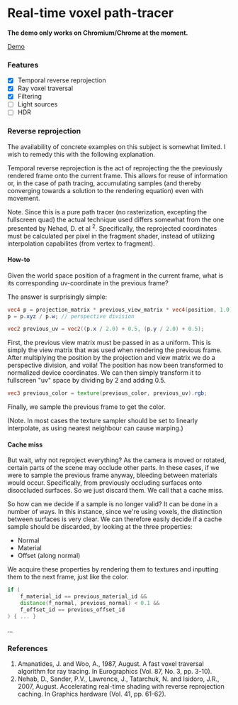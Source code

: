 # Real-time voxel path-tracer

__The demo only works on Chromium/Chrome at the moment.__

[Demo](https://oskarbraten.github.io/voxel-path-tracer/)

### Features
- [x] Temporal reverse reprojection
- [x] Ray voxel traversal
- [x] Filtering
- [ ] Light sources
- [ ] HDR

### Reverse reprojection

The availability of concrete examples on this subject is somewhat limited. I wish to remedy this with the following explanation.

Temporal reverse reprojection is the act of reprojecting the the previously rendered frame onto the current frame. This allows for reuse of information or, in the case of path tracing, accumulating samples (and thereby converging towards a solution to the rendering equation) even with movement.

Note. Since this is a pure path tracer (no rasterization, excepting the fullscreen quad) the actual technique used differs somewhat from the one presented by Nehad, D. et al <sup>2</sup>. Specifically, the reprojected coordinates must be calculated per pixel in the fragment shader, instead of utilizing interpolation capabilites (from vertex to fragment).

#### How-to
Given the world space position of a fragment in the current frame, what is its corresponding uv-coordinate in the previous frame?

The answer is surprisingly simple:

~~~~glsl
vec4 p = projection_matrix * previous_view_matrix * vec4(position, 1.0);
p = p.xyz / p.w; // perspective division

vec2 previous_uv = vec2((p.x / 2.0) + 0.5, (p.y / 2.0) + 0.5);
~~~~

First, the previous view matrix must be passed in as a uniform. This is simply the view matrix that was used when rendering the previous frame. After multiplying the position by the projection and view matrix we do a perspective division, and voila! The position has now been transformed to normalized device coordinates. We can then simply transform it to fullscreen "uv" space by dividing by 2 and adding 0.5.

~~~~glsl
vec3 previous_color = texture(previous_color, previous_uv).rgb;
~~~~
Finally, we sample the previous frame to get the color.

(Note. In most cases the texture sampler should be set to linearly interpolate, as using nearest neighbour can cause warping.)

#### Cache miss
But wait, why not reproject everything?
As the camera is moved or rotated, certain parts of the scene may occlude other parts. In these cases, if we were to sample the previous frame anyway, bleeding between materials would occur. Specifically, from previously occluding surfaces onto disoccluded surfaces. So we just discard them. We call that a cache miss.

So how can we decide if a sample is no longer valid? It can be done in a number of ways. In this instance, since we're using voxels, the distinction between surfaces is very clear. We can therefore easily decide if a cache sample should be discarded, by looking at the three properties:

 - Normal
 - Material
 - Offset (along normal)

We acquire these properties by rendering them to textures and inputting them to the next frame, just like the color.

```glsl
if (
    f_material_id == previous_material_id &&
    distance(f_normal, previous_normal) < 0.1 &&
    f_offset_id == previous_offset_id
) { ... }
```
...

### References

1. Amanatides, J. and Woo, A., 1987, August. A fast voxel traversal algorithm for ray tracing. In Eurographics (Vol. 87, No. 3, pp. 3-10).
2. Nehab, D., Sander, P.V., Lawrence, J., Tatarchuk, N. and Isidoro, J.R., 2007, August. Accelerating real-time shading with reverse reprojection caching. In Graphics hardware (Vol. 41, pp. 61-62).
